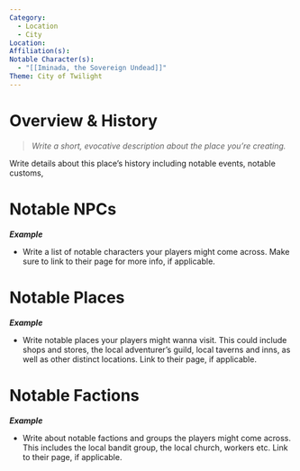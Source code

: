 ```yaml
---
Category:
  - Location
  - City
Location: 
Affiliation(s): 
Notable Character(s):
  - "[[Iminada, the Sovereign Undead]]"
Theme: City of Twilight
---
```

# Overview & History

> *Write a short, evocative description about the place you’re creating.*

Write details about this place’s history including notable events, notable customs, 
# Notable NPCs

***Example***
- Write a list of notable characters your players might come across. Make sure to link to their page for more info, if applicable.
# Notable Places

***Example***
 - Write notable places your players might wanna visit. This could include shops and stores, the local adventurer’s guild, local taverns and inns, as well as other distinct locations. Link to their page, if applicable.

# Notable Factions

***Example***
- Write about notable factions and groups the players might come across. This includes the local bandit group, the local church, workers etc. Link to their page, if applicable.



